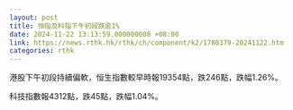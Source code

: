 ```yaml
---
layout: post
title: 恒指及科指下午初段跌逾1%
date: 2024-11-22 13:13:59.000000000 +08:00
link: https://news.rthk.hk/rthk/ch/component/k2/1780379-20241122.htm
categories: rthk
---
```


港股下午初段持續偏軟，恒生指數較早時報19354點，跌246點，跌幅1.26%。

科技指數報4312點，跌45點，跌幅1.04%。
